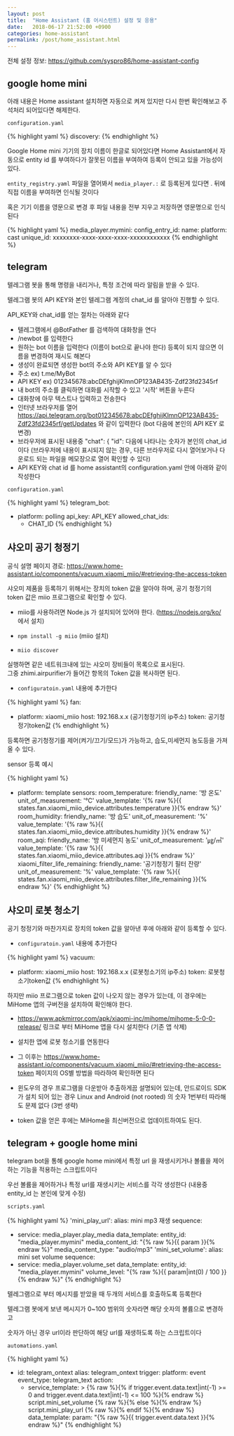 ```yaml
---
layout: post
title:  "Home Assistant (홈 어시스턴트) 설정 및 응용"
date:   2018-06-17 21:52:00 +0900
categories: home-assistant
permalink: /post/home_assistant.html
---
```


전체 설정 정보: https://github.com/syspro86/home-assistant-config

## google home mini

아래 내용은 Home assistant 설치하면 자동으로 켜져 있지만 다시 한번 확인해보고 주석처리 되어있다면 해제한다.

`configuration.yaml`

{% highlight yaml %}
discovery:
{% endhighlight %}

Google Home mini 기기의 장치 이름이 한글로 되어있다면 Home Assistant에서 자동으로 entity id 를 부여하다가
잘못된 이름을 부여하여 등록이 안되고 있을 가능성이 있다.

`entity_registry.yaml` 파일을 열어봐서 `media_player.:` 로 등록된게 있다면 . 뒤에 직접 이름을 부여하면 인식될 것이다

혹은 기기 이름을 영문으로 변경 후 파일 내용을 전부 지우고 저장하면 영문명으로 인식된다

{% highlight yaml %}
media_player.mymini:
  config_entry_id:
  name:
  platform: cast
  unique_id: xxxxxxxx-xxxx-xxxx-xxxx-xxxxxxxxxxxx
{% endhighlight %}


## telegram

텔레그램 봇을 통해 명령을 내리거나, 특정 조건에 따라 알림을 받을 수 있다.

텔레그램 봇의 API KEY와 본인 텔레그램 계정의 chat_id 를 알아야 진행할 수 있다.

API_KEY와 chat_id를 얻는 절차는 아래와 같다

* 텔레그램에서 @BotFather 를 검색하여 대화창을 연다
* /newbot 를 입력한다
* 원하는 bot 이름을 입력한다 (이름이 bot으로 끝나야 한다) 등록이 되지 않으면 이름을 변경하여 재시도 해본다
* 생성이 완료되면 생성한 bot의 주소와 API KEY를 알 수 있다
* 주소 ex) t.me/MyBot
* API KEY ex) 012345678:abcDEfghijKlmnOP123AB435-Zdf23fd2345rf
* 내 bot의 주소를 클릭하면 대화를 시작할 수 있고 '시작' 버튼을 누른다
* 대화창에 아무 텍스트나 입력하고 전송한다
* 인터넷 브라우저를 열어 https://api.telegram.org/bot012345678:abcDEfghijKlmnOP123AB435-Zdf23fd2345rf/getUpdates 와 같이 입력한다 (bot 다음에 본인의 API KEY 로 변경)
* 브라우저에 표시된 내용중 "chat": { "id": 다음에 나타나는 숫자가 본인의 chat_id 이다 (브라우저에 내용이 표시되지 않는 경우, 다른 브라우저로 다시 열어보거나 다운로드 되는 파일을 메모장으로 열어 확인할 수 있다)
* API KEY와 chat id 를 home assistant의 configuration.yaml 안에 아래와 같이 작성한다

`configuration.yaml`

{% highlight yaml %}
telegram_bot:
  - platform: polling
    api_key: API_KEY
    allowed_chat_ids:
      - CHAT_ID
{% endhighlight %}


## 샤오미 공기 청정기

공식 설명 페이지 경로: https://www.home-assistant.io/components/vacuum.xiaomi_miio/#retrieving-the-access-token

샤오미 제품을 등록하기 위해서는 장치의 token 값을 알아야 하며, 공기 청정기의 token 값은 miio 프로그램으로 확인할 수 있다.

* miio를 사용하려면 Node.js 가 설치되어 있어야 한다. (https://nodejs.org/ko/ 에서 설치)

* `npm install -g miio` (miio 설치)

* `miio discover`

실행하면 같은 네트워크내에 있는 샤오미 장비들이 목록으로 표시된다.  
그중 zhimi.airpurifier가 들어간 항목의 Token 값을 복사하면 된다.

* `configuratoin.yaml` 내용에 추가한다

{% highlight yaml %}
fan:
  - platform: xiaomi_miio
    host: 192.168.x.x (공기청정기의 ip주소)
    token: 공기청정기token값
{% endhighlight %}

등록하면 공기청정기를 제어(켜기/끄기/모드)가 가능하고, 습도,미세먼지 농도등을 가져올 수 있다.

sensor 등록 예시

{% highlight yaml %}
- platform: template
  sensors:
    room_temperature:
      friendly_name: '방 온도'
      unit_of_measurement: '°C'
      value_template: '{% raw %}{{ states.fan.xiaomi_miio_device.attributes.temperature }}{% endraw %}'
    room_humidity:
      friendly_name: '방 습도'
      unit_of_measurement: '%'
      value_template: '{% raw %}{{ states.fan.xiaomi_miio_device.attributes.humidity }}{% endraw %}'
    room_aqi:
      friendly_name: '방 미세먼지 농도'
      unit_of_measurement: '㎍/㎥'
      value_template: '{% raw %}{{ states.fan.xiaomi_miio_device.attributes.aqi }}{% endraw %}'
    xiaomi_filter_life_remaining:
      friendly_name: '공기청정기 필터 잔량'
      unit_of_measurement: '%'
      value_template: '{% raw %}{{ states.fan.xiaomi_miio_device.attributes.filter_life_remaining }}{% endraw %}'
{% endhighlight %}


## 샤오미 로봇 청소기

공기 청정기와 마찬가지로 장치의 token 값을 알아낸 후에 아래와 같이 등록할 수 있다.

* `configuratoin.yaml` 내용에 추가한다

{% highlight yaml %}
vacuum:
  - platform: xiaomi_miio
    host: 192.168.x.x (로봇청소기의 ip주소)
    token: 로봇청소기token값
{% endhighlight %}

하지만 miio 프로그램으로 token 값이 나오지 않는 경우가 있는데, 이 경우에는 MiHome 앱의 구버전을 설치하여 확인해야 한다.

* https://www.apkmirror.com/apk/xiaomi-inc/mihome/mihome-5-0-0-release/ 링크로 부터 MiHome 앱을 다시 설치한다 (기존 앱 삭제)

* 설치한 앱에 로봇 청소기를 연동한다

* 그 이후는 https://www.home-assistant.io/components/vacuum.xiaomi_miio/#retrieving-the-access-token 페이지의 OS별 방법을 따라하여 확인하면 된다

* 윈도우의 경우 프로그램을 다운받아 추출하게끔 설명되어 있는데, 안드로이드 SDK가 설치 되어 있는 경우 Linux and Android (not rooted) 의 숫자 1번부터 따라해도 문제 없다 (3번 생략)

* token 값을 얻은 후에는 MiHome을 최신버전으로 업데이트하여도 된다.


## telegram + google home mini

telegram bot을 통해 google home mini에서 특정 url 을 재생시키거나 볼륨을 제어하는 기능을 적용하는 스크립트이다

우선 볼륨을 제어하거나 특정 url를 재생시키는 서비스를 각각 생성한다 (내용중 entity_id 는 본인에 맞게 수정)

`scripts.yaml`

{% highlight yaml %}
'mini_play_url':
  alias: mini mp3 재생
  sequence:
  - service: media_player.play_media
    data_template:
      entity_id: "media_player.mymini"
      media_content_id: "{% raw %}{{ param }}{% endraw %}"
      media_content_type: "audio/mp3"
'mini_set_volume':
  alias: mini set volume
  sequence:
  - service: media_player.volume_set
    data_template:
      entity_id: "media_player.mymini"
      volume_level: "{% raw %}{{ param|int(0) / 100 }}{% endraw %}"
{% endhighlight %}

텔레그램으로 부터 메시지를 받았을 때 두개의 서비스를 호출하도록 등록한다

텔레그램 봇에게 보낸 메시지가 0~100 범위의 숫자라면 해당 숫자의 볼륨으로 변경하고

숫자가 아닌 경우 url이라 판단하여 해당 url를 재생하도록 하는 스크립트이다

`automations.yaml`

{% highlight yaml %}
- id: telegram_ontext
  alias: telegram_ontext
  trigger:
    platform: event
    event_type: telegram_text
  action:
  - service_template: >
      {% raw %}{% if trigger.event.data.text|int(-1) >= 0 and trigger.event.data.text|int(-1) <= 100 %}{% endraw %}
      script.mini_set_volume
      {% raw %}{% else %}{% endraw %}
      script.mini_play_url
      {% raw %}{% endif %}{% endraw %}
    data_template:
      param: "{% raw %}{{ trigger.event.data.text }}{% endraw %}"
{% endhighlight %}

